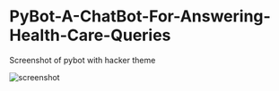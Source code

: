 # PyBot-A-ChatBot-For-Answering-Health-Care-Queries

Screenshot of pybot with hacker theme


![screenshot](https://user-images.githubusercontent.com/68850091/170807730-8f9082e0-81a0-4952-af3c-8bb2ad4537a8.jpg)
